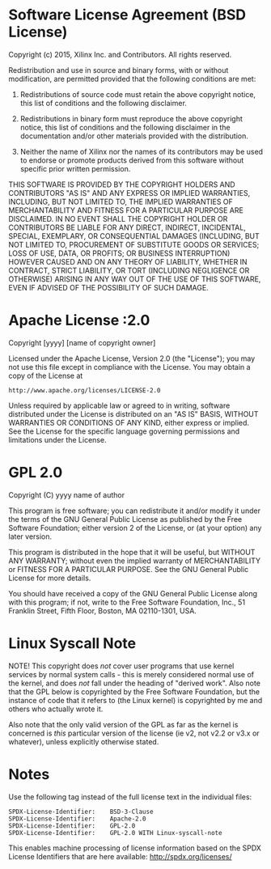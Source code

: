 Software License Agreement (BSD License)
========================================

Copyright (c) 2015, Xilinx Inc. and Contributors. All rights reserved.

Redistribution and use in source and binary forms, with or without
modification, are permitted provided that the following conditions are met:

1. Redistributions of source code must retain the above copyright notice,
   this list of conditions and the following disclaimer.

2. Redistributions in binary form must reproduce the above copyright notice,
   this list of conditions and the following disclaimer in the documentation
   and/or other materials provided with the distribution.

3. Neither the name of Xilinx nor the names of its contributors may be used
   to endorse or promote products derived from this software without
   specific prior written permission.

THIS SOFTWARE IS PROVIDED BY THE COPYRIGHT HOLDERS AND CONTRIBUTORS "AS IS"
AND ANY EXPRESS OR IMPLIED WARRANTIES, INCLUDING, BUT NOT LIMITED TO, THE
IMPLIED WARRANTIES OF MERCHANTABILITY AND FITNESS FOR A PARTICULAR PURPOSE
ARE DISCLAIMED. IN NO EVENT SHALL THE COPYRIGHT HOLDER OR CONTRIBUTORS BE
LIABLE FOR ANY DIRECT, INDIRECT, INCIDENTAL, SPECIAL, EXEMPLARY, OR
CONSEQUENTIAL DAMAGES (INCLUDING, BUT NOT LIMITED TO, PROCUREMENT OF
SUBSTITUTE GOODS OR SERVICES; LOSS OF USE, DATA, OR PROFITS; OR BUSINESS
INTERRUPTION) HOWEVER CAUSED AND ON ANY THEORY OF LIABILITY, WHETHER IN
CONTRACT, STRICT LIABILITY, OR TORT (INCLUDING NEGLIGENCE OR OTHERWISE)
ARISING IN ANY WAY OUT OF THE USE OF THIS SOFTWARE, EVEN IF ADVISED OF THE
POSSIBILITY OF SUCH DAMAGE.

Apache License :2.0
========================================

Copyright [yyyy] [name of copyright owner]

Licensed under the Apache License, Version 2.0 (the "License");
you may not use this file except in compliance with the License.
You may obtain a copy of the License at

    http://www.apache.org/licenses/LICENSE-2.0

Unless required by applicable law or agreed to in writing, software
distributed under the License is distributed on an "AS IS" BASIS,
WITHOUT WARRANTIES OR CONDITIONS OF ANY KIND, either express or implied.
See the License for the specific language governing permissions and
limitations under the License.

GPL 2.0
========================================

Copyright (C) yyyy  name of author

This program is free software; you can redistribute it and/or
modify it under the terms of the GNU General Public License
as published by the Free Software Foundation; either version 2
of the License, or (at your option) any later version.

This program is distributed in the hope that it will be useful,
but WITHOUT ANY WARRANTY; without even the implied warranty of
MERCHANTABILITY or FITNESS FOR A PARTICULAR PURPOSE.  See the
GNU General Public License for more details.

You should have received a copy of the GNU General Public License
along with this program; if not, write to the Free Software
Foundation, Inc., 51 Franklin Street, Fifth Floor, Boston, MA  02110-1301, USA.

Linux Syscall Note
========================================

NOTE! This copyright does *not* cover user programs that use kernel services by normal system calls - this is merely considered normal use of the kernel, and does *not* fall under the heading of "derived work". Also note that the GPL below is copyrighted by the Free Software Foundation, but the instance of code that it refers to (the Linux kernel) is copyrighted by me and others who actually wrote it.

Also note that the only valid version of the GPL as far as the kernel is concerned is _this_ particular version of the license (ie v2, not v2.2 or v3.x or whatever), unless explicitly otherwise stated.

Notes
=========================================
Use the following tag instead of the full license text in the individual files:

    SPDX-License-Identifier:    BSD-3-Clause
    SPDX-License-Identifier:    Apache-2.0
    SPDX-License-Identifier:    GPL-2.0
    SPDX-License-Identifier:    GPL-2.0 WITH Linux-syscall-note

This enables machine processing of license information based on the SPDX
License Identifiers that are here available: http://spdx.org/licenses/

